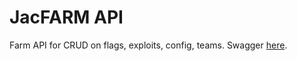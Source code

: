 # JacFARM API

Farm API for CRUD on flags, exploits, config, teams. Swagger [here](swagger/swagger.yaml).
